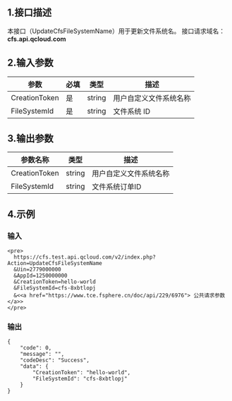 ## 1.接口描述
本接口（UpdateCfsFileSystemName）用于更新文件系统名。
接口请求域名：**cfs.api.qcloud.com**
## 2.输入参数
|       参数      | 必填 |  类型  |                               描述                           |
|-----------------|------|--------|--------------------------------------------------------------|
| CreationToken   |  是   | string | 用户自定义文件系统名称										     |
| FileSystemId  | 是 |string| 文件系统 ID                                |                                   

## 3.输出参数
| 参数名称 |  类型 | 描述 |
|----------| ---- | ---- |
|CreationToken|  string |用户自定义文件系统名称|
|FileSystemId |   string    |文件系统订单ID|

## 4.示例 

### 输入


```
<pre>
  https://cfs.test.api.qcloud.com/v2/index.php?Action=UpdateCfsFileSystemName
  &Uin=2779000000
  &AppId=1250000000
  &CreationToken=hello-world
  &FileSystemId=cfs-8xbtlopj
  &<<a href="https://www.tce.fsphere.cn/doc/api/229/6976"> 公共请求参数 </a>>
</pre>
```

### 输出

```
{
    "code": 0,
    "message": "",
    "codeDesc": "Success",
    "data": {
        "CreationToken": "hello-world",
        "FileSystemId": "cfs-8xbtlopj"
    }
}

```



